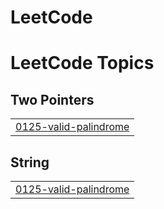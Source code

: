 # LeetCode
<!---LeetCode Topics Start-->
# LeetCode Topics
## Two Pointers
|  |
| ------- |
| [0125-valid-palindrome](https://github.com/coding-with-lounas/LeetCode/tree/master/0125-valid-palindrome) |
## String
|  |
| ------- |
| [0125-valid-palindrome](https://github.com/coding-with-lounas/LeetCode/tree/master/0125-valid-palindrome) |
<!---LeetCode Topics End-->